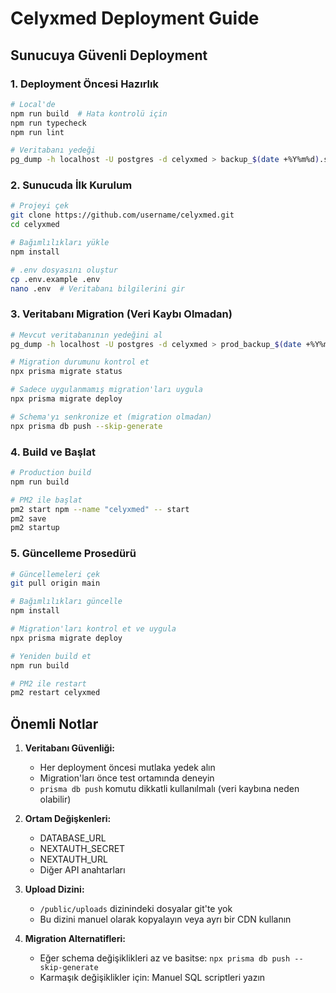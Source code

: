 # Celyxmed Deployment Guide

## Sunucuya Güvenli Deployment

### 1. Deployment Öncesi Hazırlık
```bash
# Local'de
npm run build  # Hata kontrolü için
npm run typecheck
npm run lint

# Veritabanı yedeği
pg_dump -h localhost -U postgres -d celyxmed > backup_$(date +%Y%m%d).sql
```

### 2. Sunucuda İlk Kurulum
```bash
# Projeyi çek
git clone https://github.com/username/celyxmed.git
cd celyxmed

# Bağımlılıkları yükle
npm install

# .env dosyasını oluştur
cp .env.example .env
nano .env  # Veritabanı bilgilerini gir
```

### 3. Veritabanı Migration (Veri Kaybı Olmadan)
```bash
# Mevcut veritabanının yedeğini al
pg_dump -h localhost -U postgres -d celyxmed > prod_backup_$(date +%Y%m%d).sql

# Migration durumunu kontrol et
npx prisma migrate status

# Sadece uygulanmamış migration'ları uygula
npx prisma migrate deploy

# Schema'yı senkronize et (migration olmadan)
npx prisma db push --skip-generate
```

### 4. Build ve Başlat
```bash
# Production build
npm run build

# PM2 ile başlat
pm2 start npm --name "celyxmed" -- start
pm2 save
pm2 startup
```

### 5. Güncelleme Prosedürü
```bash
# Güncellemeleri çek
git pull origin main

# Bağımlılıkları güncelle
npm install

# Migration'ları kontrol et ve uygula
npx prisma migrate deploy

# Yeniden build et
npm run build

# PM2 ile restart
pm2 restart celyxmed
```

## Önemli Notlar

1. **Veritabanı Güvenliği:**
   - Her deployment öncesi mutlaka yedek alın
   - Migration'ları önce test ortamında deneyin
   - `prisma db push` komutu dikkatli kullanılmalı (veri kaybına neden olabilir)

2. **Ortam Değişkenleri:**
   - DATABASE_URL
   - NEXTAUTH_SECRET
   - NEXTAUTH_URL
   - Diğer API anahtarları

3. **Upload Dizini:**
   - `/public/uploads` dizinindeki dosyalar git'te yok
   - Bu dizini manuel olarak kopyalayın veya ayrı bir CDN kullanın

4. **Migration Alternatifleri:**
   - Eğer schema değişiklikleri az ve basitse: `npx prisma db push --skip-generate`
   - Karmaşık değişiklikler için: Manuel SQL scriptleri yazın